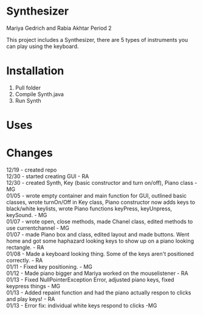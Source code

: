 Synthesizer
========

Mariya Gedrich and Rabia Akhtar Period 2

This project includes a Synthesizer, there are 5 types of instruments you can play using the keyboard. 

Installation
==========
1. Pull folder
2. Compile Synth.java 
3. Run Synth 

Uses
=============

Changes
=====
12/19 - created repo <br/>
12/30 - started creating GUI - RA <br/>
12/30 - created Synth, Key (basic constructor and turn on/off), Piano class - MG <br/>
01/05 - wrote empty container and main function for GUI, outlined basic classes, wrote turnOn/Off in Key class, Piano constructor now adds keys to black/white keylists, wrote Piano functions keyPress, keyUnpress, keySound. - MG <br/>
01/07 - wrote open, close methods, made Chanel class, edited methods to use currentchannel - MG <br/>
01/07 - made Piano box and class, edited layout and made buttons. Went home and got some haphazard looking keys to show up on a piano looking rectangle. - RA <br/>
01/08 - Made a keyboard looking thing. Some of the keys aren't positioned correctly. - RA <br/>
01/11 - Fixed key positioning. - MG <br/>
01/12 - Made piano bigger and Mariya worked on the mouselistener - RA
 <br/>
01/13 - Fixed NullPointerException Error, adjusted piano keys, fixed keypress things - MG <br/>
01/13 - Added repaint function and had the piano actually respon to clicks and play keys! - RA <br/>
01/13 - Error fix: individual white keys respond to clicks -MG
